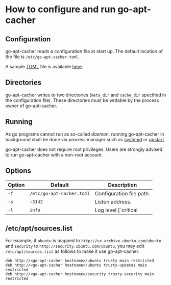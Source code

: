 How to configure and run go-apt-cacher
======================================

Configuration
-------------

go-apt-cacher reads a configuration file at start up.
The default location of the file is `/etc/go-apt-cacher.toml`.

A sample [TOML][] file is available [here](go-apt-cacher.toml).

Directories
-----------

go-apt-cacher writes to two directories (`meta_dir` and `cache_dir`
specified in the configuration file).  These directories must be
writable by the process owner of go-apt-cacher.

Running
-------

As go programs cannot run as so-called _daemon_, running go-apt-cacher
in background shall be done via process manager such as [systemd][] or
[upstart][].

go-apt-cacher does not require root privileges.  Users are strongly
advised to run go-apt-cacher with a non-root account.

Options
-------

| Option | Default | Description |
| ------ | ------- | ----------- |
| `-f`   | `/etc/go-apt-cacher.toml` | Configuration file path. |
| `-s`   | `:3142` | Listen address. |
| `-l`   | `info`  | Log level [`critical|error|warning|info|debug`] |

/etc/apt/sources.list
---------------------

For example, if `ubuntu` is mapped to `http://us.archive.ubuntu.com/ubuntu`
and `security` to `http://security.ubuntu.com/ubuntu`, you may edit
`/etc/apt/sources.list` as follows to make it use go-apt-cacher:

```
deb http://<go-apt-cacher hostname>/ubuntu trusty main restricted
deb http://<go-apt-cacher hostname>/ubuntu trusty-updates main restricted
deb http://<go-apt-cacher hostname>/security trusty-security main restricted
```

[TOML]: https://github.com/toml-lang/toml
[systemd]: https://www.freedesktop.org/wiki/Software/systemd/
[upstart]: http://upstart.ubuntu.com/
